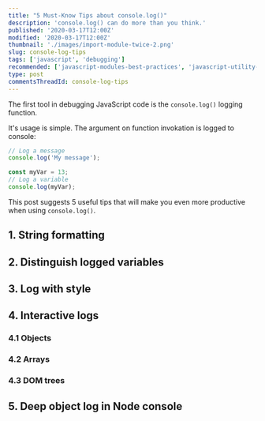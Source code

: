 ```yaml
---
title: "5 Must-Know Tips about console.log()"
description: 'console.log() can do more than you think.'
published: '2020-03-17T12:00Z'
modified: '2020-03-17T12:00Z'
thumbnail: './images/import-module-twice-2.png'
slug: console-log-tips
tags: ['javascript', 'debugging']
recommended: ['javascript-modules-best-practices', 'javascript-utility-libraries']
type: post
commentsThreadId: console-log-tips
---
```


The first tool in debugging JavaScript code is the `console.log()` logging function. 

It's usage is simple. The argument on function invokation is logged to console:

```javascript
// Log a message
console.log('My message');

const myVar = 13;
// Log a variable
console.log(myVar);
```

This post suggests 5 useful tips that will make you even more productive when using `console.log()`.

## 1. String formatting

## 2. Distinguish logged variables

## 3. Log with style

## 4. Interactive logs

### 4.1 Objects

### 4.2 Arrays

### 4.3 DOM trees

## 5. Deep object log in Node console